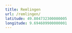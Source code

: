 ```yaml
---
title: Remlingen
url: /remlingen/
latitude: 49.804732300000005
longitude: 9.694609900000001
---
```

